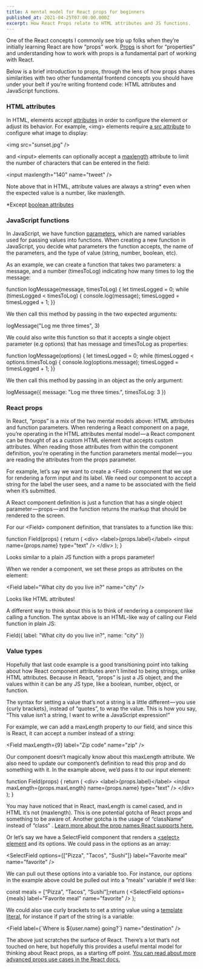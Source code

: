 ```yaml
---
title: A mental model for React props for beginners
published_at: 2021-04-25T07:00:00.000Z
excerpt: How React Props relate to HTML attributes and JS functions.
---
```


One of the React concepts I commonly see trip up folks when they’re initially learning React are how “props” work. [Props](https://reactjs.org/docs/components-and-props.html) is short for “properties” and understanding how to work with props is a fundamental part of working with React.

Below is a brief introduction to props, through the lens of how props shares similarities with two other fundamental frontend concepts you should have under your belt if you’re writing frontend code: HTML attributes and JavaScript functions.

### HTML attributes

In HTML, elements accept [attributes](https://developer.mozilla.org/en-US/docs/Web/HTML/Attributes) in order to configure the element or adjust its behavior. For example, \<img> elements require [a src attribute](https://developer.mozilla.org/en-US/docs/Web/HTML/Element/img#attributes) to configure what image to display:

\<img src="sunset.jpg" />

and \<input> elements can optionally accept a [maxlength](https://developer.mozilla.org/en-US/docs/Web/HTML/Attributes/maxlength) attribute to limit the number of characters that can be entered in the field:

\<input maxlength="140" name="tweet" />

Note above that in HTML, attribute values are always a string\* even when the expected value is a number, like maxlength.

\*Except [boolean attributes](https://developer.mozilla.org/en-US/docs/Web/HTML/Attributes#boolean_attributes)

### JavaScript functions

In JavaScript, we have function [parameters](https://developer.mozilla.org/en-US/docs/Glossary/Parameter), which are named variables used for passing values into functions. When creating a new function in JavaScript, you decide what parameters the function accepts, the name of the parameters, and the type of value (string, number, boolean, etc).

As an example, we can create a function that takes two parameters: a message, and a number (timesToLog) indicating how many times to log the message:

function logMessage(message, timesToLog) {
  let timesLogged = 0;  while (timesLogged \< timesToLog) {    console.log(message);    timesLogged = timesLogged + 1;  }}

We then call this method by passing in the two expected arguments:

logMessage("Log me three times", 3)

We could also write this function so that it accepts a single object parameter (e.g options) that has message and timesToLog as properties:

function logMessage(options) {  let timesLogged = 0;  while (timesLogged \< options.timesToLog) {    console.log(options.message);    timesLogged = timesLogged + 1;  }}

We then call this method by passing in an object as the only argument:

logMessage({ message: "Log me three times.", timesToLog: 3 })

### React props

In React, “props” is a mix of the two mental models above: HTML attributes and function parameters. When rendering a React component on a page, you’re operating in the HTML attributes mental model — a React component can be thought of as a custom HTML element that accepts custom attributes. When reading those attributes from within the component definition, you’re operating in the function parameters mental model — you are reading the attributes from the props parameter.

For example, let’s say we want to create a \<Field> component that we use for rendering a form input and its label. We need our component to accept a string for the label the user sees, and a name to be associated with the field when it’s submitted.

A React component definition is just a function that has a single object parameter — props — and the function returns the markup that should be rendered to the screen.

For our \<Field> component definition, that translates to a function like this:

function Field(props) {
 return (
   \<div>
     \<label>{props.label}\</label>
     \<input name={props.name} type="text" />
   \</div>
 );
}

Looks similar to a plain JS function with a props parameter!

When we render a component, we set these props as attributes on the element:

\<Field label="What city do you live in?" name="city" />

Looks like HTML attributes!

A different way to think about this is to think of rendering a component like calling a function. The syntax above is an HTML-like way of calling our Field function in plain JS:

Field({
   label: "What city do you live in?",
   name: "city"
})

### Value types

Hopefully that last code example is a good transitioning point into talking about how React component attributes aren’t limited to being strings, unlike HTML attributes. Because in React, “props” is just a JS object, and the values within it can be any JS type, like a boolean, number, object, or function.

The syntax for setting a value that’s not a string is a little different — you use {curly brackets}, instead of “quotes”, to wrap the value. This is how you say, “This value isn’t a string, I want to write a JavaScript expression!”

For example, we can add a maxLength property to our field, and since this is React, it can accept a number instead of a string:

\<Field maxLength={9} label="Zip code" name="zip" />

Our component doesn’t magically know about this maxLength attribute. We also need to update our component’s definition to read this prop and do something with it. In the example above, we’d pass it to our input element:

function Field(props) {
 return (
   \<div>
     \<label>{props.label}\</label>
     \<input maxLength={props.maxLength} name={props.name} type="text" />
   \</div>
 );
}

You may have noticed that in React, maxLength is camel cased, and in HTML it’s not (maxlength). This is one potential gotcha of React props and something to be aware of. Another gotcha is the usage of “className” instead of “class” . [Learn more about the prop names React supports here.](https://reactjs.org/docs/dom-elements.html#all-supported-html-attributes)

Or let’s say we have a SelectField component that renders a [\<select> element](https://developer.mozilla.org/en-US/docs/Web/HTML/Element/select) and its options. We could pass in the options as an array:

\<SelectField
 options={\["Pizza", "Tacos", "Sushi"]}
 label="Favorite meal"
 name="favorite"
/>

We can pull out these options into a variable too. For instance, our options in the example above could be pulled out into a “meals” variable if we’d like:

const meals = \[“Pizza”, “Tacos”, “Sushi”];return (
  \<SelectField
   options={meals}
   label="Favorite meal"
   name="favorite"
  />
);

We could also use curly brackets to set a string value using a [template literal](https://developer.mozilla.org/en-US/docs/Web/JavaScript/Reference/Template_literals), for instance if part of the string is a variable:

\<Field label={\`Where is ${user.name} going?\`} name="destination" />

The above just scratches the surface of React. There’s a lot that’s not touched on here, but hopefully this provides a useful mental model for thinking about React props, as a starting off point. [You can read about more advanced props use cases in the React docs.](https://reactjs.org/docs/jsx-in-depth.html#props-in-jsx)
